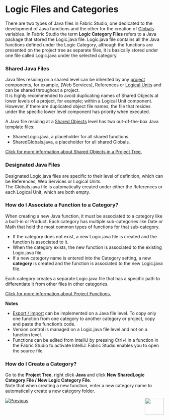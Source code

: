 # Logic Files and Categories

There are two types of Java files in Fabric Studio, one dedicated to the development of Java functions and the other for the creation of [Globals](https://github.com/k2view-academy/K2View-Academy/blob/master/articles/08_globals/01_globals_overview.md) variables. In Fabric Studio the term **Logic Category Files** refers to a Java package that stored the Logic.java file. Logic.java file contains all the Java functions defined under the Logic Category, although the functions are presented on the project tree as separate files, it is basically stored under one file called Logic.java under the selected category.  

### Shared Java Files
Java files residing on a shared level can be inherited by any [project](https://github.com/k2view-academy/K2View-Academy/blob/master/articles/04_fabric_studio/08_fabric_project_tree.md) components, for example,  [Web Services], References or [Logical Units](https://github.com/k2view-academy/K2View-Academy/blob/master/articles/03_logical_units/02_create_a_logical_unit_flow.md) and can be shared throughout a project.\
It is highly recommended to avoid duplicating names of Shared Objects at lower levels of a project, for example; within a Logical Unit component. However, if there are duplicated object file names, the file that resides under the specific lower level component has priority when executed.
 
A Java file residing at a [Shared Objects](https://github.com/k2view-academy/K2View-Academy/blob/master/articles/04_fabric_studio/12_shared_objects.md) level has two out-of-the-box Java template files:
* SharedLogic.java, a placeholder for all shared functions. 
* SharedGlobals.java, a placeholder for all shared Globals. 

[Click for more information about Shared Objects in a Project Tree.](https://github.com/k2view-academy/K2View-Academy/blob/master/articles/04_fabric_studio/12_shared_objects.md)

### Designated Java Files
 
Designated Logic.java files are specific to their level of definition, which can be References, Web Services or Logical Units.\
The Globals.java file is automatically created under either the References or each Logical Unit, which are both empty.

### How do I Associate a Function to a Category?
 	
When creating a new Java function, it must be associated to a category like a built-in or Product. Each category has multiple sub-categories like Date or Math that hold the most common types of functions for that sub-category.
 
* If the category does not exist, a new Logic.java file is created and the function is associated to it. 
* When the category exists, the new function is associated to the existing Logic.java file.
* If a new category name is entered into the Category setting, a new **category** is created and the function is associated to the new Logic.java file.
 
Each category creates a separate Logic.java file that has a specific path to differentiate it from other files in other categories.

[Click for more information about Project Functions.](https://github.com/k2view-academy/K2View-Academy/blob/master/articles/07_table_population/08_project_functions.md)

**Notes** 
* [Export / Import](https://github.com/k2view-academy/K2View-Academy/blob/master/articles/04_fabric_studio/11_fabric_studio_exporting_and_importing%20a_fabric_project.md) can be implemented on a Java file level. To copy only one function from one category to another category or project, copy and paste the function’s code. 
* Version control is managed on a Logic.java file level and not on a function level. 
* Functions can be edited from IntelliJ by pressing Ctrl+I in a function in the Fabric Studio to activate IntelliJ. Fabric Studio enables you to open the source file.

### How do I Create a Category?
 
Go to the **Project Tree**, right click **Java** and click **New SharedLogic Category File / New Logic Category File**.\
Note that when creating a new function, enter a new category name to automatically create a new category folder.

[![Previous](https://github.com/k2view-academy/K2View-Academy/blob/master/articles/images/Previous.png)](https://github.com/k2view-academy/K2View-Academy/blob/master/articles/04_fabric_studio/08_fabric_project_tree.md)[<img align="right" width="60" height="54" src="https://github.com/k2view-academy/K2View-Academy/blob/master/articles/images/Next.png">](https://github.com/k2view-academy/K2View-Academy/blob/master/articles/04_fabric_studio/10_fabric_studio_validating_java_code_within_a_project.md)
